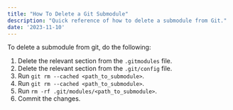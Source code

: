```yaml
---
title: "How To Delete a Git Submodule"
description: "Quick reference of how to delete a submodule from Git."
date: '2023-11-10'
---
```


To delete a submodule from git, do the following:

1. Delete the relevant section from the `.gitmodules` file.
2. Delete the relevant section from the `.git/config` file.
3. Run `git rm --cached <path_to_submodule>`.
4. Run `git rm --cached <path_to_submodule>`.
5. Run `rm -rf .git/modules/<path_to_submodule>`.
6. Commit the changes.